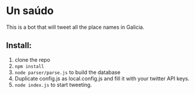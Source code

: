 # Un saúdo

This is a bot that will tweet all the place names in Galicia.

## Install:

1. clone the repo
2. ```npm install```
3. ```node parser/parse.js``` to build the database
4. Duplicate config.js as local.config.js and fill it with your twitter API keys.
5. ```node index.js``` to start tweeting.